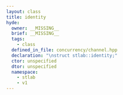 ```yaml
---
layout: class
title: identity
hyde:
  owner: __MISSING__
  brief: __MISSING__
  tags:
    - class
  defined_in_file: concurrency/channel.hpp
  declaration: "\nstruct stlab::identity;"
  ctor: unspecified
  dtor: unspecified
  namespace:
    - stlab
    - v1
---
```

